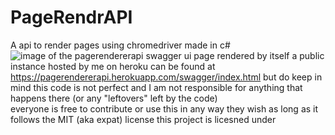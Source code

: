# PageRendrAPI
A api to render pages using chromedriver made in c#
![image of the pagerendererapi swagger ui page rendered by itself](https://i.imgur.com/EZik5mj.png)
a public instance hosted by me on heroku can be found at https://pagerendererapi.herokuapp.com/swagger/index.html but do keep in mind this code is not perfect and I am not responsible for anything that happens there (or any "leftovers" left by the code)  
everyone is free to contribute or use this in any way they wish as long as it follows the MIT (aka expat) license this project is licesned under
